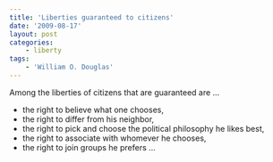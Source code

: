 ```yaml
---
title: 'Liberties guaranteed to citizens'
date: '2009-08-17'
layout: post
categories:
    - liberty
tags:
    - 'William O. Douglas'
---
```


Among the liberties of citizens that are guaranteed are …

- the right to believe what one chooses,
- the right to differ from his neighbor,
- the right to pick and choose the political philosophy he likes best,
- the right to associate with whomever he chooses,
- the right to join groups he prefers …